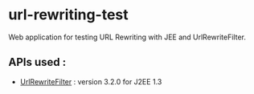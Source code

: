url-rewriting-test
==================

Web application for testing URL Rewriting with JEE and UrlRewriteFilter.


APIs used :
----------

* [UrlRewriteFilter](http://tuckey.org/urlrewrite/) : version 3.2.0 for J2EE 1.3
 